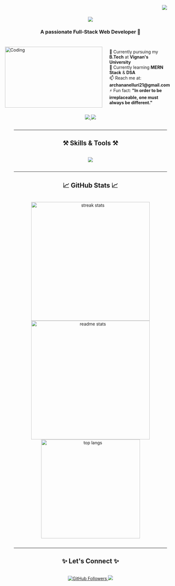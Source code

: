 <img align="right" src="https://visitor-badge.laobi.icu/badge?page_id=NelluriArchana-21" />

<h1 align="center">
    <img src="https://readme-typing-svg.herokuapp.com/?font=Fira+Code&size=40&pause=1000&center=true&vCenter=true&width=800&height=80&lines=Hi+There!+👋;I'm+Nelluri+Archana..!!" />
</h1>

<h3 align="center">A passionate Full-Stack Web Developer 🚀</h3>

<br/>

<div style="display: flex; align-items: center; justify-content: center;">
    <!-- Content on the left side -->
     <div style="flex: 1;">
        <img align="center" alt="Coding" width="320" height="200" src="https://media.giphy.com/media/qgQUggAC3Pfv687qPC/giphy.gif">
    </div>
    <div style="flex: 1; padding-right: 20px;">
        <ul style="list-style:none;">
            <li>🔭 Currently pursuing my <b>B.Tech</b> at <b>Vignan's University</b></li>
            <li>🌱 Currently learning <b>MERN Stack</b> & <b>DSA</b></li>
            <li>📫 Reach me at: <b>archananelluri21@gmail.com</b></li>
            <li>⚡ Fun fact: <b>"In order to be irreplaceable, one must always be different."</b></li>
        </ul>
    </div>
    <!-- Image on the right side -->
   
</div>

<br/>

<div align="center">
    <a href="mailto:archananelluri21@gmail.com">
        <img src="https://img.shields.io/badge/Gmail-D14836?style=for-the-badge&logo=gmail&logoColor=white" />
    </a>
    <a href="https://www.linkedin.com/in/archana-nelluri/" target="_blank">
        <img src="https://img.shields.io/badge/LinkedIn-0A66C2?style=for-the-badge&logo=linkedin&logoColor=white" />
    </a>
</div>

<br/>
<hr/>

<h2 align="center">⚒️ Skills & Tools ⚒️</h2>
<br/>
<div align="center">
    <img src="https://skillicons.dev/icons?i=html,css,js,react,nodejs,mongodb,vscode,github,java,spring,mysql" />
</div>

<br/>
<hr/>

<h2 align="center">📈 GitHub Stats 📈</h2>
<br/>
<div align="center">
  <img width=390 src="https://github-readme-streak-stats.herokuapp.com/?user=NelluriArchana&count_private=true&theme=radical&border_radius=10" alt="streak stats"/>
  <img width=390 src="https://github-readme-stats.vercel.app/api?username=NelluriArchana-21&count_private=true&show_icons=true&theme=radical&rank_icon=github&border_radius=10" alt="readme stats" />
  <br/>
  <img width=325 src="https://github-readme-stats.vercel.app/api/top-langs/?username=NelluriArchana-21&hide=html&langs_count=8&layout=compact&theme=radical&border_radius=10" alt="top langs" />
</div>

<br/>
<hr/>

<h2 align="center">✨ Let's Connect ✨</h2>
<br/>
<div align="center">
    <a href="https://github.com/NelluriArchana-21">
        <img src="https://img.shields.io/github/followers/NelluriArchana-21?style=social" alt="GitHub Followers" />
    </a>
    <a href="https://www.linkedin.com/in/archana-nelluri/">
        <img src="https://img.shields.io/badge/Follow%20Me-LinkedIn-blue?style=social&logo=linkedin" />
    </a>
</div>

<br/>
